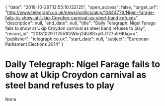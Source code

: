 {
  "date": "2018-10-29T12:55:10.122125", 
  "open_access": false, 
  "target_url": "http://www.telegraph.co.uk/news/politics/ukip/10844776/Nigel-Farage-fails-to-show-at-Ukip-Croydon-carnival-as-steel-band-refuses", 
  "description": null, 
  "end_date": null, 
  "title": "Daily Telegraph: Nigel Farage fails to show at Ukip Croydon carnival as steel band refuses to play", 
  "record_id": "20181029T125510/Wbrj24U8DxyGJ777u5HKkg==", 
  "publisher": "telegraph.co.uk", 
  "start_date": null, 
  "subject": "European Parliament Elections 2014"
}

# Daily Telegraph: Nigel Farage fails to show at Ukip Croydon carnival as steel band refuses to play

None